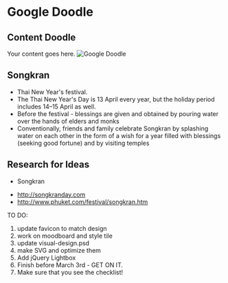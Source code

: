 # Google Doodle



## Content Doodle

Your content goes here. 
![Google Doodle](https://www.google.com/logos/2012/d4g_poland12-hp.jpg)



## Songkran
 * Thai New Year's festival. 
 * The Thai New Year's Day is 13 April every year, but the holiday period includes 14–15 April as well.
 * Before the festival - blessings are given and obtained by pouring water over the hands of elders and monks
 * Conventionally, friends and family celebrate Songkran by splashing water on each other in the form of a wish for a year filled with blessings (seeking good fortune) and by visiting temples
    
 
## Research for Ideas
  
   
* Songkran
- http://songkranday.com
- http://www.phuket.com/festival/songkran.htm


TO DO:
1. update favicon to match design
2. work on moodboard and style tile
3. update visual-design.psd
4. make SVG and optimize them
5. Add jQuery Lightbox
6. Finish before March 3rd - GET ON IT.
7. Make sure that you see the checklist!
